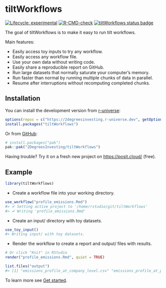 
<!-- README.md is generated from README.Rmd. Please edit that file -->

# tiltWorkflows

<!-- badges: start -->

[![Lifecycle:
experimental](https://img.shields.io/badge/lifecycle-experimental-orange.svg)](https://lifecycle.r-lib.org/articles/stages.html#experimental)
[![R-CMD-check](https://github.com/2DegreesInvesting/tiltWorkflows/actions/workflows/R-CMD-check.yaml/badge.svg)](https://github.com/2DegreesInvesting/tiltWorkflows/actions/workflows/R-CMD-check.yaml)
[![tiltWorkflows status
badge](https://2degreesinvesting.r-universe.dev/badges/tiltWorkflows)](https://2degreesinvesting.r-universe.dev/tiltWorkflows)
<!-- badges: end -->

The goal of tiltWorkflows is to make it easy to run tilt workflows.

Main features:

- Easily access toy inputs to try any workflow.
- Easily access any workflow file.
- Use your own data without writing code.
- Easily share a reproducible report on GitHub.
- Run large datasets that normally saturate your computer’s memory.
- Run faster than normal by running multiple chunks of data in parallel.
- Resume after interruptions without recomputing completed chunks.

## Installation

You can install the development version from
[r-universe](https://r-universe.dev/):

``` r
options(repos = c("https://2degreesinvesting.r-universe.dev", getOption("repos")))
install.packages("tiltWorkflows")
```

Or from [GitHub](https://github.com/):

``` r
# install.packages("pak")
pak::pak("2DegreesInvesting/tiltWorkflows")
```

Having trouble? Try it on a fresh new project on <https://posit.cloud/>
(free).

## Example

``` r
library(tiltWorkflows)
```

- Create a workflow file into your working directory.

``` r
use_workflow("profile_emissions.Rmd")
#> ✔ Setting active project to '/home/rstudio/git/tiltWorkflows'
#> ✔ Writing 'profile_emissions.Rmd'
```

- Create an input/ directory with toy datasets.

``` r
use_toy_input()
#> Writing input/ with toy datasets.
```

- Render the workflow to create a report and output/ files with results.

``` r
# Or click "Knit" in RStudio
render("profile_emissions.Rmd", quiet = TRUE)

list.files("output")
#> [1] "emissions_profile_at_company_level.csv" "emissions_profile_at_product_level.csv"
```

To learn more see [Get
started](https://2degreesinvesting.github.io/tiltWorkflows/articles/tiltWorkflows.html).

